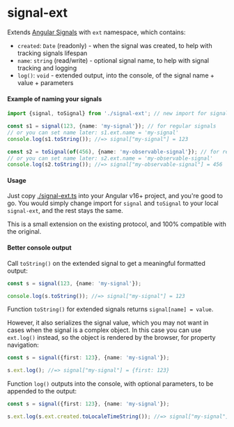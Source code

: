 # signal-ext

Extends [Angular Signals] with `ext` namespace, which contains:

* `created`: `Date` (readonly) - when the signal was created, to help with tracking signals lifespan
* `name`: `string` (read/write) - optional signal name, to help with signal tracking and logging
* `log()`: `void` - extended output, into the console, of the signal name + value + parameters

#### Example of naming your signals

```ts
import {signal, toSignal} from './signal-ext'; // new import for signals

const s1 = signal(123, {name: 'my-signal'}); // for regular signals
// or you can set name later: s1.ext.name = 'my-signal'
console.log(s1.toString()); //=> signal["my-signal"] = 123

const s2 = toSignal(of(456), {name: 'my-observable-signal'}); // for readonly signals
// or you can set name later: s2.ext.name = 'my-observable-signal'
console.log(s2.toString()); //=> signal["my-observable-signal"] = 456 
```

#### Usage

Just copy [./signal-ext.ts](./signal-ext.ts) into your Angular v16+ project, and you're good to go.
You would simply change import for `signal` and `toSignal` to your local `signal-ext`, and the rest stays the same.

This is a small extension on the existing protocol, and 100% compatible with the original.

#### Better console output

Call `toString()` on the extended signal to get a meaningful formatted output:

```ts
const s = signal(123, {name: 'my-signal'});

console.log(s.toString()); //=> signal["my-signal"] = 123
```

Function `toString()` for extended signals returns `signal[name] = value`.

However, it also serializes the signal value, which you may not want in cases when the signal
is a complex object. In this case you can use `ext.log()` instead, so the object is rendered
by the browser, for property navigation:

```ts
const s = signal({first: 123}, {name: 'my-signal'});

s.ext.log(); //=> signal["my-signal"] = {first: 123}
```

Function `log()` outputs into the console, with optional parameters, to be appended to the output:

```ts
const s = signal({first: 123}, {name: 'my-signal'});

s.ext.log(s.ext.created.toLocaleTimeString()); //=> signal["my-signal"] = {first: 123} 1:54:41 PM
```

[Angular Signals]:https://angular.io/guide/signals
